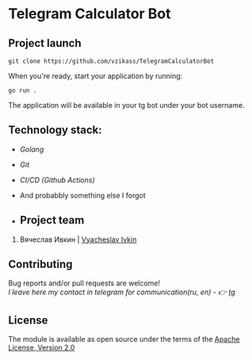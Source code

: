 <h1>Telegram Calculator Bot</h1>

## Project launch

```
git clone https://github.com/vzikass/TelegramCalculatorBot
```
When you're ready, start your application by running:
```
go run .
```
The application will be available in your tg bot under your bot username.

## Technology stack:
* *Golang* 
* *Git*
* *CI/CD (Github Actions)*
* And probabbly something else I forgot

* ## Project team
1. Вячеслав Ивкин | [Vyacheslav Ivkin](https://github.com/vzikass)

## Contributing
Bug reports and/or pull requests are welcome!\
*I leave here my contact in telegram for communication(ru, en) - :point_right: [tg](https://t.me/vzikass)*

## License
The module is available as open source under the terms of the [Apache License, Version 2.0](https://www.apache.org/licenses/LICENSE-2.0)
